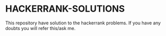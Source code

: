 # HACKERRANK-SOLUTIONS
This repository have solution to the hackerrank problems.
If you have any doubts you will refer this/ask me.
